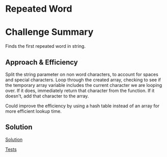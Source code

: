 # Repeated Word

# Challenge Summary
Finds the first repeated word in string.

## Approach & Efficiency
<!-- What approach did you take? Why? What is the Big O space/time for this approach? -->
Split the string parameter on non word characters, to account for spaces and special characters.
Loop through the created array, checking to see if the temporary array variable includes the current character we are looping over. If it does, immediately return that character from the function. If it doesn't, add that character to the array.

Could improve the efficiency by using a hash table instead of an array for more efficient lookup time.

## Solution
[Solution](./repeatedWord.js)

[Tests](./__tests__/repeatedWord.test.js)
